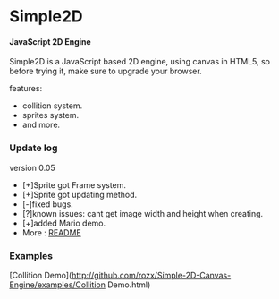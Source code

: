 Simple2D
========

#### JavaScript 2D Engine ####

Simple2D is a JavaScript based 2D engine, using canvas in HTML5, so before trying it, make sure to upgrade your browser.

features:

* collition system.
* sprites system.
* and more.


### Update log ###

version 0.05

* [+]Sprite got Frame system.
* [+]Sprite got updating method.
* [-]fixed bugs.
* [?]known issues: cant get image width and height when creating.
* [+]added Mario demo.
* More : <a href="README">README</a> 

### Examples ###

[Collition Demo](http://github.com/rozx/Simple-2D-Canvas-Engine/examples/Collition Demo.html)